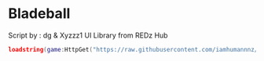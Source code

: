 # Bladeball
Script by : dg & Xyzzz1
UI Library from REDz Hub
```lua
loadstring(game:HttpGet("https://raw.githubusercontent.com/iamhumannnz/NexaHub/main/Bladeball.lua"))()
```
